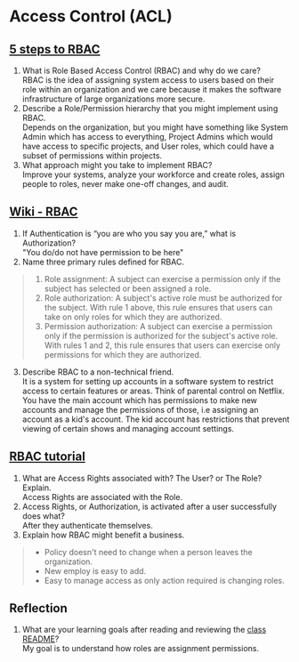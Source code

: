 # Access Control (ACL)

## [5 steps to RBAC](https://www.csoonline.com/article/3060780/security/5-steps-to-simple-role-based-access-control.html)

1. What is Role Based Access Control (RBAC) and why do we care?\
RBAC is the idea of assigning system access to users based on their role within an organization and we care because it makes the software infrastructure of large organizations more secure.
2. Describe a Role/Permission hierarchy that you might implement using RBAC.\
Depends on the organization, but you might have something like System Admin which has access to everything, Project Admins which would have access to specific projects, and User roles, which could have a subset of permissions within projects.
3. What approach might you take to implement RBAC?\
Improve your systems, analyze your workforce and create roles, assign people to roles, never make one-off changes, and audit.

## [Wiki - RBAC](https://en.wikipedia.org/wiki/Role-based_access_control)

1. If Authentication is “you are who you say you are,” what is Authorization?\
"You do/do not have permission to be here"
2. Name three primary rules defined for RBAC.

>1. Role assignment: A subject can exercise a permission only if the subject has selected or been assigned a role.
>2. Role authorization: A subject's active role must be authorized for the subject. With rule 1 above, this rule ensures that users can take on only roles for which they are authorized.
>3. Permission authorization: A subject can exercise a permission only if the permission is authorized for the subject's active role. With rules 1 and 2, this rule ensures that users can exercise only permissions for which they are authorized.

3. Describe RBAC to a non-technical friend.\
It is a system for setting up accounts in a software system to restrict access to certain features or areas. Think of parental control on Netflix. You have the main account which has permissions to make new accounts and manage the permissions of those, i.e assigning an account as a kid's account. The kid account has restrictions that prevent viewing of certain shows and managing account settings.

## [RBAC tutorial](https://www.youtube.com/watch?v=C4NP8Eon3cA)

1. What are Access Rights associated with? The User? or The Role? Explain.\
Access Rights are associated with the Role.
2. Access Rights, or Authorization, is activated after a user successfully does what?\
After they authenticate themselves.
3. Explain how RBAC might benefit a business.

>* Policy doesn't need to change when a person leaves the organization.
>* New employ is easy to add.
>* Easy to manage access as only action required is changing roles.

## Reflection

1. What are your learning goals after reading and reviewing the [class README](https://codefellows.github.io/code-401-javascript-guide/curriculum/class-08/)?\
My goal is to understand how roles are assignment permissions.
